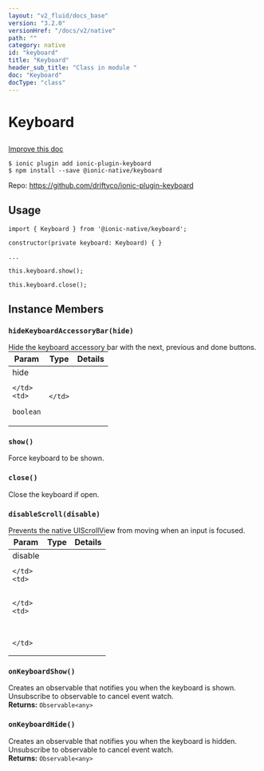 ```yaml
---
layout: "v2_fluid/docs_base"
version: "3.2.0"
versionHref: "/docs/v2/native"
path: ""
category: native
id: "keyboard"
title: "Keyboard"
header_sub_title: "Class in module "
doc: "Keyboard"
docType: "class"
---
```








<h1 class="api-title">
  
  Keyboard
  

  

  </h1>

<a class="improve-v2-docs" href="http://github.com/driftyco/ionic-native/edit/master/src/@ionic-native/plugins/keyboard/index.ts#L2">
  Improve this doc
</a>



<!-- decorators -->





<pre><code>$ ionic plugin add ionic-plugin-keyboard
$ npm install --save @ionic-native/keyboard
</code></pre>
<p>Repo:
  <a href="https://github.com/driftyco/ionic-plugin-keyboard">
    https://github.com/driftyco/ionic-plugin-keyboard
  </a>
</p>

<!-- description -->




<!-- if doc.decorators -->

<!-- @usage tag -->

<h2>Usage</h2>

<pre><code class="lang-typescript">import { Keyboard } from &#39;@ionic-native/keyboard&#39;;

constructor(private keyboard: Keyboard) { }

...

this.keyboard.show();

this.keyboard.close();
</code></pre>




<!-- @property tags -->




<!-- methods on the class -->

<h2>Instance Members</h2>
<div id="hideKeyboardAccessoryBar"></div>
<h3>
  <code>hideKeyboardAccessoryBar(hide)</code>
  

</h3>
Hide the keyboard accessory bar with the next, previous and done buttons.
<table class="table param-table" style="margin:0;">
  <thead>
  <tr>
    <th>Param</th>
    <th>Type</th>
    <th>Details</th>
  </tr>
  </thead>
  <tbody>
  
  <tr>
    <td>
      hide
      
    </td>
    <td>
      
<code>boolean</code>
    </td>
    <td>
      
      
      
    </td>
  </tr>
  
  </tbody>
</table>

<div id="show"></div>
<h3>
  <code>show()</code>
  

</h3>
Force keyboard to be shown.



<div id="close"></div>
<h3>
  <code>close()</code>
  

</h3>
Close the keyboard if open.



<div id="disableScroll"></div>
<h3>
  <code>disableScroll(disable)</code>
  

</h3>
Prevents the native UIScrollView from moving when an input is focused.
<table class="table param-table" style="margin:0;">
  <thead>
  <tr>
    <th>Param</th>
    <th>Type</th>
    <th>Details</th>
  </tr>
  </thead>
  <tbody>
  
  <tr>
    <td>
      disable
      
    </td>
    <td>
      

    </td>
    <td>
      
      
      
    </td>
  </tr>
  
  </tbody>
</table>

<div id="onKeyboardShow"></div>
<h3>
  <code>onKeyboardShow()</code>
  

</h3>
Creates an observable that notifies you when the keyboard is shown. Unsubscribe to observable to cancel event watch.


<div class="return-value" markdown="1">
  <i class="icon ion-arrow-return-left"></i>
  <b>Returns:</b> 
<code>Observable&lt;any&gt;</code> 
</div><div id="onKeyboardHide"></div>
<h3>
  <code>onKeyboardHide()</code>
  

</h3>
Creates an observable that notifies you when the keyboard is hidden. Unsubscribe to observable to cancel event watch.


<div class="return-value" markdown="1">
  <i class="icon ion-arrow-return-left"></i>
  <b>Returns:</b> 
<code>Observable&lt;any&gt;</code> 
</div>



<!-- other classes -->

<!-- end other classes -->

<!-- interfaces -->

<!-- end interfaces -->

<!-- related link --><!-- end content block -->


<!-- end body block -->

